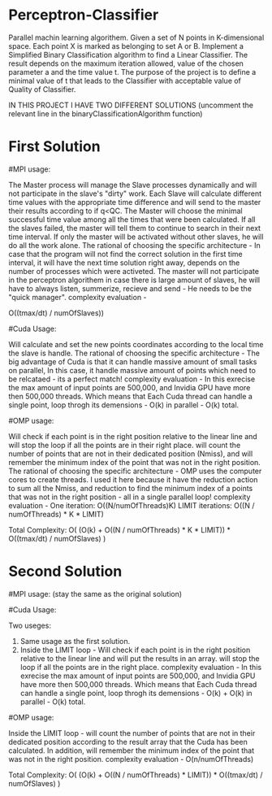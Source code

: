 # Perceptron-Classifier
Parallel machin learning algorithem.
Given a set of N points in K-dimensional space.
Each point X is marked as belonging to set A or B.
Implement a Simplified Binary Classification algorithm to find a Linear Classifier.
The result depends on the maximum iteration allowed, value of the chosen parameter a and the time value t.
The purpose of the project is to define a minimal value of t that leads to the Classifier with acceptable value of Quality of Classifier.

IN THIS PROJECT I HAVE TWO DIFFERENT SOLUTIONS (uncomment the relevant line in the binaryClassificationAlgorithm function)

# First Solution


#MPI usage:

The Master process will manage the Slave processes dynamically and will not participate in the slave's "dirty" work.
Each Slave will calculate different time values with the appropriate time difference and will send to the master their results according to if q<QC.
The Master will choose the minimal successful time value among all the times that were been calculated.
If all the slaves failed, the master will tell them to continue to search in their next time interval.
If only the master will be activated without other slaves, he will do all the work alone.
The rational of choosing the specific architecture - 
In case that the program will not find the correct solution in the first time interval, it will have the next time solution right away,
depends on the number of processes which were activeted.
The master will not participate in the perceptron algorithem in case there is large amount of slaves, he will have to always listen, 
summerize, recieve and send - He needs to be the "quick manager".
complexity evaluation - 

O((tmax/dt) / numOfSlaves))


#Cuda Usage:

Will calculate and set the new points coordinates according to the local time the slave is handle.
The rational of choosing the specific architecture - 
The big advantage of Cuda is that it can handle massive amount of small tasks on parallel, 
In this case, it handle massive amount of points which need to be relcataed - its a perfect match!
complexity evaluation - 
In this exrecise the max amount of input points are 500,000, and Invidia GPU have more then 500,000 threads. 
Which means that Each Cuda thread can handle a single point, loop throgh its demensions - O(k) in parallel - O(k) total.


#OMP usage:

Will check if each point is in the right position relative to the linear line and will stop the loop if all the points are in their right place.
will count the number of points that are not in their dedicated position (Nmiss), and will remember the minimum index of the point that was not in the right position. 
The rational of choosing the specific architecture - 
OMP uses the computer cores to create threads. I used it here because it have the reduction action to sum all the Nmiss,
and reduction to find the minimum index of a points that was not in the right position - all in a single parallel loop!
complexity evaluation - 
One iteration: O((N/numOfThreads)K)
LIMIT iterations: O((N / numOfThreads) * K * LIMIT)


Total Complexity: O( (O(k) + O((N / numOfThreads) * K * LIMIT)) * O((tmax/dt) / numOfSlaves) )


# Second Solution


#MPI usage:
(stay the same as the original solution)


#Cuda Usage:

Two useges:

1. Same usage as the first solution.
2. Inside the LIMIT loop - 
Will check if each point is in the right position relative to the linear line and will put the results in an array. 
will stop the loop if all the points are in the right place.
complexity evaluation - 
In this exrecise the max amount of input points are 500,000, and Invidia GPU have more then 500,000 threads. 
Which means that Each Cuda thread can handle a single point, loop throgh its demensions - O(k) + O(k) in parallel - O(k) total.

#OMP usage:

Inside the LIMIT loop - 
will count the number of points that are not in their dedicated position according to the result array that the Cuda has been calculated.
In addition, will remember the minimum index of the point that was not in the right position. 
complexity evaluation - 
O(n/numOfThreads)


Total Complexity: O( (O(k) + O((N / numOfThreads) * LIMIT)) * O((tmax/dt) / numOfSlaves) )
